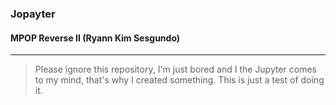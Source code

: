### Jopayter
#### MPOP Reverse II (Ryann Kim Sesgundo)
----
> Please ignore this repository, I'm just bored and I the Jupyter comes to my mind, that's why I created something. This is just a test of doing it.